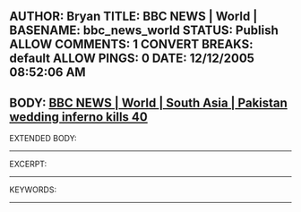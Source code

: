 AUTHOR: Bryan
TITLE: BBC NEWS | World |
BASENAME: bbc_news_world
STATUS: Publish
ALLOW COMMENTS: 1
CONVERT BREAKS: __default__
ALLOW PINGS: 0
DATE: 12/12/2005 08:52:06 AM
-----
BODY:
<a title="BBC NEWS | World | South Asia | Pakistan wedding inferno kills 40" href="http://news.bbc.co.uk/1/hi/world/south_asia/4519278.stm">BBC NEWS | World | South Asia | Pakistan wedding inferno kills 40</a>
-----
EXTENDED BODY:

-----
EXCERPT:

-----
KEYWORDS:

-----


